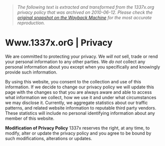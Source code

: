 > *The following text is extracted and transformed from the 1337x.org privacy policy that was archived on 2010-06-12. Please check the [original snapshot on the Wayback Machine](https://web.archive.org/web/20100612172615id_/http%3A//1337x.org/privacy) for the most accurate reproduction.*

# Www.1337x.orG | Privacy

We are committed to protecting your privacy. We _will not_ sell, trade or rend your personal information to any other parties. We _do not_ collect any personal information about you except when you specifically and knowingly provide such information.

By using this website, you consent to the collection and use of this information. If we decide to change our privacy policy we will update this page with the changes so that you are always aware and able to access what information we collect, how we use it and under what circumstances we may disclose it. Currently, we aggregate statistics about our traffic patterns, and related website information to reputable third party vendors. These statistics will include no personal identifying information about any member of this website.

**Modification of Privacy Policy**
    1337x reserves the right, at any time, to modify, alter or update the privacy policy and you agree to be bound by such modifications, alterations or updates.
